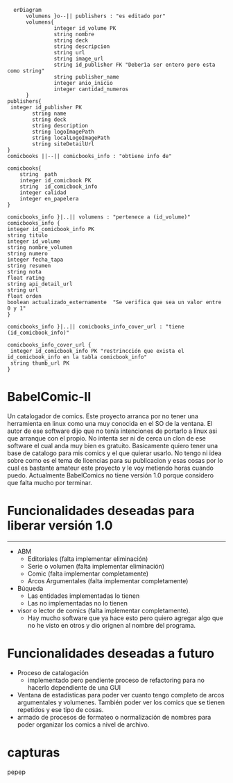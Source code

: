 ```mermaid
  erDiagram
      volumens }o--|| publishers : "es editado por"
      volumens{
               integer id_volume PK
               string nombre
               string deck
               string descripcion
               string url
               string image_url
               string id_publisher FK "Deberìa ser entero pero esta como string"
               string publisher_name
               integer anio_inicio
               integer cantidad_numeros
      }
publishers{
 integer id_publisher PK
		string name
		string deck
		string description
		string logoImagePath
		string localLogoImagePath
		string siteDetailUrl
}
comicbooks ||--|| comicbooks_info : "obtiene info de" 

comicbooks{
	string	path
	integer	id_comicbook PK
	string	id_comicbook_info
	integer	calidad
	integer	en_papelera
}

comicbooks_info }|..|| volumens : "pertenece a (id_volume)"
comicbooks_info {
integer id_comicbook_info PK
string titulo	
integer id_volume
string nombre_volumen	
string numero	
integer fecha_tapa
string resumen	
string nota	
float rating
string api_detail_url	
string url	
float orden
boolean actualizado_externamente  "Se verifica que sea un valor entre 0 y 1"
}

comicbooks_info }|..|| comicbooks_info_cover_url : "tiene (id_comicbook_info)"

comicbooks_info_cover_url {
 integer id_comicbook_info PK "restrincción que exista el id_comicbook_info en la tabla comicbook_info"
 string thumb_url PK
}

```

# BabelComic-II
Un catalogador de comics. Este proyecto arranca por no tener una herramienta en linux como una muy conocida en el SO de la ventana. El autor de ese software dijo que no tenía intenciones de portarlo a linux asi que arranque con el propio. No intenta ser ni de cerca un clon de ese software el cual anda muy bien es gratuito. 
Basicamente quiero tener una base de catalogo para mis comics y el que quierar usarlo. No tengo ni idea sobre como es el tema de licencias para su publicacion y esas cosas por lo cual es bastante amateur este proyecto y le voy metiendo horas cuando puedo. 
Actualmente BabelComics no tiene versión 1.0 porque considero que falta mucho por terminar.

# Funcionalidades deseadas para liberar versión 1.0
-------------------------------------
* ABM
  * Editoriales (falta implementar eliminación)
  * Serie o volumen (falta implementar eliminación)
  * Comic (falta implementar completamente)
  * Arcos Argumentales (falta implementar completamente)
* Búqueda 
  * Las entidades implementadas lo tienen 
  * Las no implementadas no lo tienen
* visor o lector de comics (falta implementar completamente).
  * Hay mucho software que ya hace esto pero quiero agregar algo que no he visto en otros y dio orignen al nombre del programa.

# Funcionalidades deseadas a futuro
* Proceso de catalogación
  * implementado pero pendiente proceso de refactoring para no hacerlo dependiente de una GUI
* Ventana de estadisticas para poder ver cuanto tengo completo de arcos argumentales y volumenes. También poder ver los comics que se tienen repetidos y ese tipo de cosas.
* armado de procesos de formateo o normalización de nombres para poder organizar los comics a nivel de archivo.

# capturas
pepep



  
